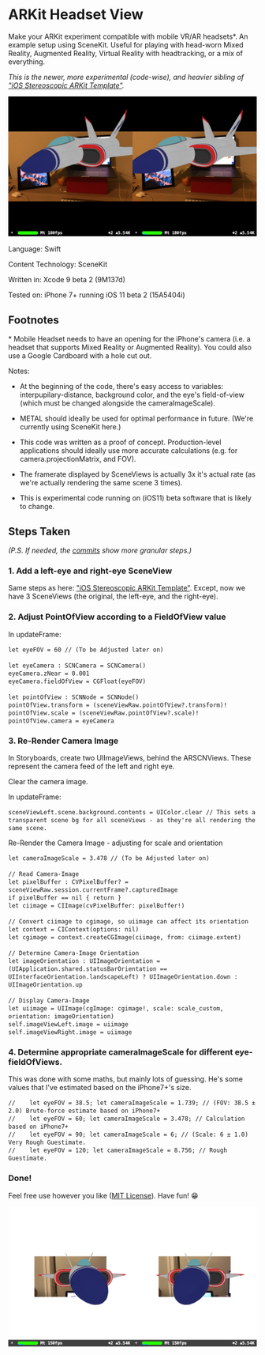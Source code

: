 # ARKit Headset View

Make your ARKit experiment compatible with mobile VR/AR headsets*. An example setup using SceneKit. Useful for playing with head-worn Mixed Reality, Augmented Reality, Virtual Reality with headtracking, or a mix of everything.

_This is the newer, more experimental (code-wise), and heavier sibling of ["iOS Stereoscopic ARKit Template"](https://github.com/hanleyweng/iOS-Stereoscopic-ARKit-Template)._

![stereoscopic image of spaceship in augmented reality](post-media/60deg-black.jpg)

Language: Swift

Content Technology: SceneKit

Written in: Xcode 9 beta 2 (9M137d)

Tested on: iPhone 7+ running iOS 11 beta 2 (15A5404i)

## Footnotes

\* Mobile Headset needs to have an opening for the iPhone's camera (i.e. a headset that supports Mixed Reality or Augmented Reality). You could also use a Google Cardboard with a hole cut out.

Notes:

- At the beginning of the code, there's easy access to variables: interpupilary-distance, background color, and the eye's field-of-view (which must be changed alongside the cameraImageScale).

- METAL should ideally be used for optimal performance in future. (We're currently using SceneKit here.)

- This code was written as a proof of concept. Production-level applications should ideally use more accurate calculations (e.g. for camera.projectionMatrix, and FOV). 

- The framerate displayed by SceneViews is actually 3x it's actual rate (as we're actually rendering the same scene 3 times).

- This is experimental code running on (iOS11) beta software that is likely to change.


## Steps Taken

_(P.S. If needed, the [commits](https://github.com/hanleyweng/iOS-ARKit-Headset-View/commits/master) show more granular steps.)_

### 1. Add a left-eye and right-eye SceneView

Same steps as here: ["iOS Stereoscopic ARKit Template"](https://github.com/hanleyweng/iOS-Stereoscopic-ARKit-Template). Except, now we have 3 SceneViews (the original, the left-eye, and the right-eye).

### 2. Adjust PointOfView according to a FieldOfView value

In updateFrame:


```
let eyeFOV = 60 // (To be Adjusted later on)

let eyeCamera : SCNCamera = SCNCamera()
eyeCamera.zNear = 0.001
eyeCamera.fieldOfView = CGFloat(eyeFOV)

let pointOfView : SCNNode = SCNNode()
pointOfView.transform = (sceneViewRaw.pointOfView?.transform)!
pointOfView.scale = (sceneViewRaw.pointOfView?.scale)!
pointOfView.camera = eyeCamera
```

### 3. Re-Render Camera Image

In Storyboards, create two UIImageViews, behind the ARSCNViews. These represent the camera feed of the left and right eye.

Clear the camera image.

In updateFrame:

```
sceneViewLeft.scene.background.contents = UIColor.clear // This sets a transparent scene bg for all sceneViews - as they're all rendering the same scene.
```

Re-Render the Camera Image - adjusting for scale and orientation

```
let cameraImageScale = 3.478 // (To be Adjusted later on)

// Read Camera-Image
let pixelBuffer : CVPixelBuffer? = sceneViewRaw.session.currentFrame?.capturedImage
if pixelBuffer == nil { return }
let ciimage = CIImage(cvPixelBuffer: pixelBuffer!)

// Convert ciimage to cgimage, so uiimage can affect its orientation
let context = CIContext(options: nil)
let cgimage = context.createCGImage(ciimage, from: ciimage.extent)

// Determine Camera-Image Orientation
let imageOrientation : UIImageOrientation = (UIApplication.shared.statusBarOrientation == UIInterfaceOrientation.landscapeLeft) ? UIImageOrientation.down : UIImageOrientation.up

// Display Camera-Image
let uiimage = UIImage(cgImage: cgimage!, scale: scale_custom, orientation: imageOrientation)
self.imageViewLeft.image = uiimage
self.imageViewRight.image = uiimage

```

### 4. Determine appropriate cameraImageScale for different eye-fieldOfViews.

This was done with some maths, but mainly lots of guessing. He's some values that I've estimated based on the iPhone7+'s size.

```
//    let eyeFOV = 38.5; let cameraImageScale = 1.739; // (FOV: 38.5 ± 2.0) Brute-force estimate based on iPhone7+
//    let eyeFOV = 60; let cameraImageScale = 3.478; // Calculation based on iPhone7+
//    let eyeFOV = 90; let cameraImageScale = 6; // (Scale: 6 ± 1.0) Very Rough Guestimate.
//    let eyeFOV = 120; let cameraImageScale = 8.756; // Rough Guestimate.
```

### Done!

Feel free use however you like ([MIT License](https://choosealicense.com/licenses/mit/)).  Have fun! 😁

![stereoscopic image of spaceship in augmented reality, 90 degree FOV](post-media/90deg-white.jpg)
